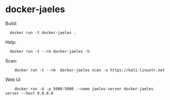 # docker-jaeles

Build:	
```
  docker run -t docker-jaeles .
```
Help:
```
  docker run -t --rm docker-jaeles -h
```
Scan:
```
	docker run -t --rm  docker-jaeles scan -u https://kali-linuxtr.net
```
Web Ui
```
	docker run -d -p 5000:5000 --name jaeles-server docker-jaeles server --host 0.0.0.0
```
